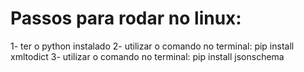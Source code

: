 # Passos para rodar no linux:
1- ter o python instalado
2- utilizar o comando no terminal: pip install xmltodict 
3- utilizar o comando no terminal: pip install jsonschema